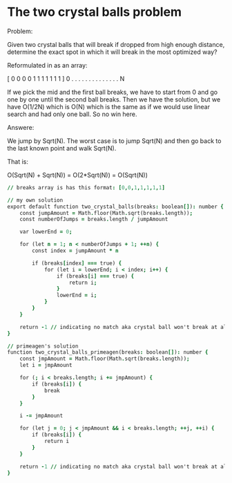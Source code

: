 # The two crystal balls problem

Problem:

Given two crystal balls that will break if dropped from high enough distance, determine the exact spot in which it will break in the most optimized way?

Reformulated in as an array:

[ 0 0 0 0 1 1 1 1 1 1 1 ]
0 . . . . . . . . . . . . . . N

If we pick the mid and the first ball breaks, we have to start from 0 and go one by one until the second ball breaks. Then we have the solution, but we have O(1/2N) which is O(N) which is the same as if we would use linear search and had only one ball. So no win here.

Answere:

We jump by Sqrt(N). The worst case is to jump Sqrt(N) and then go back to the last known point and walk Sqrt(N).

That is:

O(Sqrt(N) + Sqrt(N)) = O(2*Sqrt(N)) = O(Sqrt(N))

```j
// breaks array is has this format: [0,0,1,1,1,1,1]

// my own solution
export default function two_crystal_balls(breaks: boolean[]): number {
    const jumpAmount = Math.floor(Math.sqrt(breaks.length));
    const numberOfJumps = breaks.length / jumpAmount

    var lowerEnd = 0;

    for (let n = 1; n < numberOfJumps + 1; ++n) {
        const index = jumpAmount * n

        if (breaks[index] === true) {
            for (let i = lowerEnd; i < index; i++) {
                if (breaks[i] === true) {
                    return i;
                }
                lowerEnd = i;
            }
        }
    }

    return -1 // indicating no match aka crystal ball won't break at all
}

// primeagen's solution
function two_crystal_balls_primeagen(breaks: boolean[]): number {
    const jmpAmount = Math.floor(Math.sqrt(breaks.length));
    let i = jmpAmount

    for (; i < breaks.length; i += jmpAmount) {
        if (breaks[i]) {
            break
        }
    }

    i -= jmpAmount

    for (let j = 0; j < jmpAmount && i < breaks.length; ++j, ++i) {
        if (breaks[i]) {
            return i
        }
    }

    return -1 // indicating no match aka crystal ball won't break at all
}

```